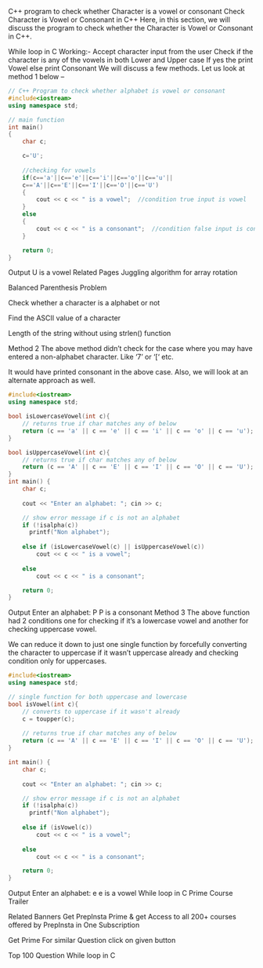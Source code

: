C++ program to check whether Character is a vowel or consonant
Check Character is Vowel or Consonant in C++
Here, in this section, we will discuss the program to check whether the Character is Vowel or Consonant in C++.


While loop in C
Working:-
Accept character input from the user
Check if the character is any of the vowels in both Lower and Upper case
If yes the print Vowel else print Consonant
We will discuss a few methods. Let us look at method 1 below –

```cpp
// C++ Program to check whether alphabet is vowel or consonant
#include<iostream>
using namespace std;

// main function
int main()
{
    char c;

    c='U';
        
    //checking for vowels	
    if(c=='a'||c=='e'||c=='i'||c=='o'||c=='u'||
    c=='A'||c=='E'||c=='I'||c=='O'||c=='U')
    {
        cout << c << " is a vowel";  //condition true input is vowel
    }
    else
    {
        cout << c << " is a consonant";  //condition false input is consonant
    }

    return 0;
}

```
Output
U is a vowel
Related Pages
Juggling algorithm for array rotation
 
Balanced Parenthesis Problem
 
Check whether a character is a alphabet or not

Find the ASCII value of a character

Length of the string without using strlen() function

Method 2
The above method didn’t check for the case where you may have entered a non-alphabet character. Like ‘7’ or ‘[‘ etc.

It would have printed consonant in the above case. Also, we will look at an alternate approach as well.
```cpp
#include<iostream>
using namespace std;

bool isLowercaseVowel(int c){
    // returns true if char matches any of below
    return (c == 'a' || c == 'e' || c == 'i' || c == 'o' || c == 'u');
}

bool isUppercaseVowel(int c){
    // returns true if char matches any of below
    return (c == 'A' || c == 'E' || c == 'I' || c == 'O' || c == 'U');
}
int main() {
    char c;
    
    cout << "Enter an alphabet: "; cin >> c;

    // show error message if c is not an alphabet
    if (!isalpha(c))
      printf("Non alphabet");
      
    else if (isLowercaseVowel(c) || isUppercaseVowel(c))
        cout << c << " is a vowel";
        
    else
        cout << c << " is a consonant";

    return 0;
}

```
Output
Enter an alphabet: P
P is a consonant
Method 3
The above function had 2 conditions one for checking if it’s a lowercase vowel and another for checking uppercase vowel.

We can reduce it down to just one single function by forcefully converting the character to uppercase if it wasn’t uppercase already and checking condition only for uppercases.

```cpp
#include<iostream>
using namespace std;

// single function for both uppercase and lowercase
bool isVowel(int c){
    // converts to uppercase if it wasn't already
    c = toupper(c);
    
    // returns true if char matches any of below
    return (c == 'A' || c == 'E' || c == 'I' || c == 'O' || c == 'U');
}

int main() {
    char c;
    
    cout << "Enter an alphabet: "; cin >> c;

    // show error message if c is not an alphabet
    if (!isalpha(c))
      printf("Non alphabet");
      
    else if (isVowel(c))
        cout << c << " is a vowel";
        
    else
        cout << c << " is a consonant";

    return 0;
}

```
Output
Enter an alphabet: e
e is a vowel
While loop in C
Prime Course Trailer

Related Banners
Get PrepInsta Prime & get Access to all 200+ courses offered by PrepInsta in One Subscription

Get Prime
For similar Question click on given button

Top 100 Question
While loop in C
